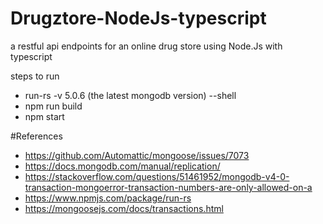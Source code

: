 # Drugztore-NodeJs-typescript
a restful api endpoints for an online drug store using Node.Js with typescript

steps to run
- run-rs -v 5.0.6 (the latest mongodb version) --shell
- npm run build
- npm start





#References
- https://github.com/Automattic/mongoose/issues/7073
- https://docs.mongodb.com/manual/replication/
- https://stackoverflow.com/questions/51461952/mongodb-v4-0-transaction-mongoerror-transaction-numbers-are-only-allowed-on-a
- https://www.npmjs.com/package/run-rs
- https://mongoosejs.com/docs/transactions.html